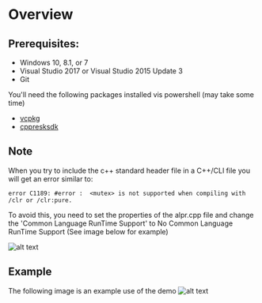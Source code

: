 # Overview
## Prerequisites:
- Windows 10, 8.1, or 7
- Visual Studio 2017 or Visual Studio 2015 Update 3
- Git

You'll need the following packages installed vis powershell (may take some time)
- [vcpkg](https://github.com/Microsoft/vcpkg)
- [cppresksdk](https://github.com/Microsoft/cpprestsdk)

## Note
When you try to include the c++ standard <mutex> header file in a C++/CLI file you will get an error similar to:
```
error C1189: #error :  <mutex> is not supported when compiling with /clr or /clr:pure.
```
To avoid this, you need to set the properties of the alpr.cpp file and change the 'Common Language RunTime Support' to No Common Language RunTime Support (See image below for example)

![alt text](https://github.com/pjvance/OpenAlpr_Forms_Demo/blob/master/alpr_cpp_properties.png)

## Example
The following image is an example use of the demo
![alt text](https://github.com/pjvance/OpenAlpr_Forms_Demo/blob/master/2018-03-30.png)
